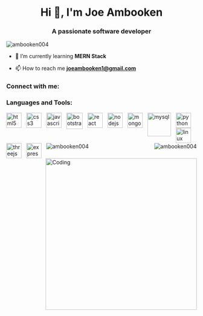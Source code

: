 <h1 align="center">Hi 👋, I'm Joe Ambooken</h1>
<h3 align="center">A passionate software developer</h3>

<p align="left"> <img src="https://komarev.com/ghpvc/?username=ambooken004&label=Profile%20views&color=0e75b6&style=flat" alt="ambooken004" /> </p>



- 🌱 I’m currently learning **MERN Stack**

- 📫 How to reach me **joeambooken1@gmail.com**

<h3 align="left">Connect with me:</h3>
<p align="left">
</p>

<h3 align="left">Languages and Tools:</h3>
<p align="left">
<img align="left" alt="html5" width="40" height="40" style="padding-right:10px;" src="https://cdn.jsdelivr.net/gh/devicons/devicon/icons/html5/html5-plain-wordmark.svg" /> <img align="left" alt="css3" width="40" height="40" style="padding-right:10px;" src="https://cdn.jsdelivr.net/gh/devicons/devicon/icons/css3/css3-plain-wordmark.svg" /> <img align="left" alt="javascript" width="40" height="40" style="padding-right:10px;" src="https://cdn.jsdelivr.net/gh/devicons/devicon/icons/javascript/javascript-original.svg" /> <img align="left" alt="bootstrap" width="43" height="43" style="padding-right:10px;" src="https://cdn.jsdelivr.net/gh/devicons/devicon/icons/bootstrap/bootstrap-original-wordmark.svg" /> <img align="left" alt="react" width="40" height="40" style="padding-right:10px;" src="https://cdn.jsdelivr.net/gh/devicons/devicon/icons/react/react-original.svg" /> <img align="left" alt="nodejs" width="40" height="40" style="padding-right:10px;" src="https://cdn.jsdelivr.net/gh/devicons/devicon/icons/nodejs/nodejs-plain.svg" /> <img align="left" alt="mongodb" width="40" height="40" style="padding-right:10px;" src="https://cdn.jsdelivr.net/gh/devicons/devicon/icons/mongodb/mongodb-original.svg" /> <img align="left" alt="mysql" width="62" height="62" style="padding-right:10px;" src="https://cdn.jsdelivr.net/gh/devicons/devicon/icons/mysql/mysql-original-wordmark.svg" /> <img align="left" alt="python" width="40" height="40" style="padding-right:10px;" src="https://cdn.jsdelivr.net/gh/devicons/devicon/icons/python/python-original.svg" /> <img align="left" alt="linux" width="40" height="40" style="padding-right:10px;" src="https://cdn.jsdelivr.net/gh/devicons/devicon/icons/linux/linux-original.svg" /> <img align="left" alt="threejs" width="40" height="40" style="padding-right:10px;" src="https://cdn.jsdelivr.net/gh/devicons/devicon/icons/threejs/threejs-original-wordmark.svg" /> <img align="left" alt="expressjs" width="40" height="40" style="padding-right:10px;" src="https://cdn.jsdelivr.net/gh/devicons/devicon/icons/express/express-original.svg" />
          
          
</p>

<p><img align="right" src="https://github-readme-stats.vercel.app/api/top-langs?username=ambooken004&show_icons=true&locale=en&layout=compact" alt="ambooken004" /></p><p><img align="center" src="https://github-readme-streak-stats.herokuapp.com/?user=ambooken004&" alt="ambooken004" /></p>
<img align="right" alt="Coding" width="400" src="https://cdn.dribbble.com/users/1162077/screenshots/3848914/programmer.gif">



